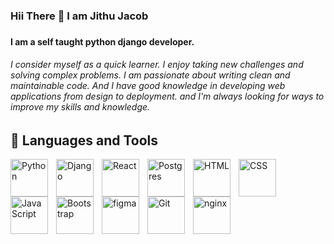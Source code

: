 
<h3> Hii There 👋  I am Jithu Jacob <h3>

 <h4> I am a self taught python django developer. <h4>

<h6>I consider myself as a quick learner. I enjoy taking new challenges and solving complex problems. I am passionate about writing 
clean and maintainable code. And I have good knowledge in developing web applications from design to deployment. 
and I'm always looking for ways to improve my skills and knowledge. <h6>
	 
	 
<h2>🧰 Languages and Tools</h2>

	 
<img align="left" alt="Python" width="60px" style="padding-right:10px;" src="https://cdn.jsdelivr.net/gh/devicons/devicon/icons/python/python-original.svg" />
	 
<img align="left" alt="Django" width="60px" style="padding-right:10px;" src="https://cdn.jsdelivr.net/gh/devicons/devicon/icons/django/django-plain-wordmark.svg" />
	 
<img align="left" alt="React" width="60px" style="padding-right:10px;" src="https://cdn.jsdelivr.net/gh/devicons/devicon/icons/react/react-original-wordmark.svg" />
	 
<img align="left" alt="Postgres" width="60px" style="padding-right:10px;" src="https://cdn.jsdelivr.net/gh/devicons/devicon/icons/postgresql/postgresql-original.svg" />

<img align="left" alt="HTML" width="60px" style="padding-right:10px;" src="https://cdn.jsdelivr.net/gh/devicons/devicon/icons/html5/html5-plain.svg" />
	
<img align="left" alt="CSS" width="60px" style="padding-right:10px;" src="https://cdn.jsdelivr.net/gh/devicons/devicon/icons/css3/css3-plain.svg" />
	 
<img align="left" alt="JavaScript" width="60px" style="padding-right:10px;" src="https://cdn.jsdelivr.net/gh/devicons/devicon/icons/javascript/javascript-plain.svg" />
	 
<img align="left" alt="Bootstrap" width="60px" style="padding-right:10px;" src="https://cdn.jsdelivr.net/gh/devicons/devicon/icons/bootstrap/bootstrap-original.svg" />
	
<img align="left" alt="figma" width="60px" style="padding-right:10px;" src="https://cdn.jsdelivr.net/gh/devicons/devicon/icons/figma/figma-original.svg" />
	
<img align="left" alt="Git" width="60px" style="padding-right:10px;" src="https://cdn.jsdelivr.net/gh/devicons/devicon/icons/git/git-original.svg" />
	 
<img align="left" alt="nginx" width="60px" style="padding-right:10px;" src="https://cdn.jsdelivr.net/gh/devicons/devicon/icons/nginx/nginx-original.svg" />

<br />
